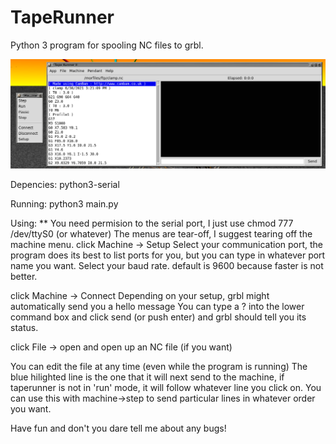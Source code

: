 # TapeRunner
Python 3 program for spooling NC files to grbl. 

![image](TapeRunner2.png)

Depencies:
  python3-serial

Running:
  python3 main.py

Using:
** You need permision to the serial port, I just use   chmod 777 /dev/ttyS0  (or whatever)
The menus are tear-off, I suggest tearing off the machine menu.
click Machine -> Setup
Select your communication port, the program does its best to list ports for you, but you can type in whatever port name you want.
Select your baud rate. default is 9600 because faster is not better.

click Machine -> Connect
Depending on your setup, grbl might automatically send you a hello message
You can type a ? into the lower command box and click send (or push enter) and grbl should tell you its status.

click File -> open and open up an NC file (if you want)

You can edit the file at any time (even while the program is running)
The blue hilighted line is the one that it will next send to the machine, if taperunner is not in 'run' mode, 
it will follow whatever line you click on. You can use this with machine->step to send particular lines in whatever order you want.

Have fun and don't you dare tell me about any bugs!



